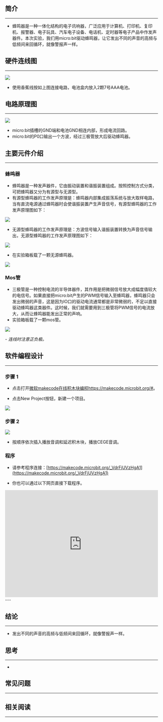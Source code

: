 ## 简介 ##
---
- 蜂鸣器是一种一体化结构的电子讯响器，广泛应用于计算机、打印机、复印机、报警器、电子玩具、汽车电子设备、电话机、定时器等电子产品中作发声器件。本次实验，我们用micro:bit驱动蜂鸣器，让它发出不同的声音的高频与低频间来回循环，就像警报声一样。

## 硬件连线图 ##
---
![](https://i.imgur.com/4EceRG6.png)

- 使用香蕉线按如上图连接电路，电池盒内放入2颗7号AAA电池。

## 电路原理图 ##
---
![](https://i.imgur.com/kl4b2QE.png)

- micro:bit插槽的GND端和电池GND相连内部，形成电流回路。
- micro:bit的P0口输出一个方波，经过三极管放大后驱动蜂鸣器。

## 主要元件介绍 ##
---
### 蜂鸣器 ###
- 蜂鸣器是一种发声器件，它由振动装置和谐振装置组成。按照控制方式分类，可把蜂鸣器又分为有源型与无源型。
- 有源型蜂鸣器的工作发声原理是：蜂鸣器内部集成振荡系统与放大取样电路，当有直流电源通过蜂鸣器时会使谐振装置产生声音信号，有源型蜂鸣器的工作发声原理图如下：

![](https://i.imgur.com/spNnKiB.jpg)

- 无源型蜂鸣器的工作发声原理是：方波信号输入谐振装置转换为声音信号输出，无源型蜂鸣器的工作发声原理图如下：

![](https://i.imgur.com/kNHyjjl.jpg)

- 在实验箱板载了一颗无源蜂鸣器。

![](https://i.imgur.com/xyNlKjk.jpg)

### Mos管 ###

- 三极管是一种控制电流的半导体器件，其作用是把微弱信号放大成幅度值较大的电信号。如果直接把micro:bit产生的PWM信号输入至蜂鸣器，蜂鸣器只会发出微弱的声音，这是因为IO口的驱动电流通常都是非常微弱的，不足以直接驱动蜂鸣器这类器件。这时候，我们就需要用到三极管将PWM信号的电流放大，从而让蜂鸣器能发出正常的声响。 
- 实验箱板载了一颗mos管。

![](https://i.imgur.com/NnmYwRp.jpg)

*- 连线时注意正负极。*

## 软件编程设计
---
### 步骤 1

- 点击打开[微软makecode在线积木块编程https://makecode.microbit.org/#](https://makecode.microbit.org/#)。

- 点击New Project按钮，新建一个项目。

![](https://i.imgur.com/t34k5Zb.png)

### 步骤 2

![](https://i.imgur.com/vyb4j8a.png)

- 按顺序依次插入播放音调和延迟积木块，播放CEGE音调。

### 程序

- 请参考程序连接：[https://makecode.microbit.org/_VdrFjUVzHgA1](https://makecode.microbit.org/_VdrFjUVzHgA1)

- 你也可以通过以下网页直接下载程序。

<div style="position:relative;height:0;padding-bottom:70%;overflow:hidden;"><iframe style="position:absolute;top:0;left:0;width:100%;height:100%;" src="https://makecode.microbit.org/#pub:_VdrFjUVzHgA1" frameborder="0" sandbox="allow-popups allow-forms allow-scripts allow-same-origin"></iframe></div>  
---


## 结论
---
- 发出不同的声音的高频与低频间来回循环，就像警报声一样。

## 思考
---
- 

## 常见问题
---


## 相关阅读  
---

